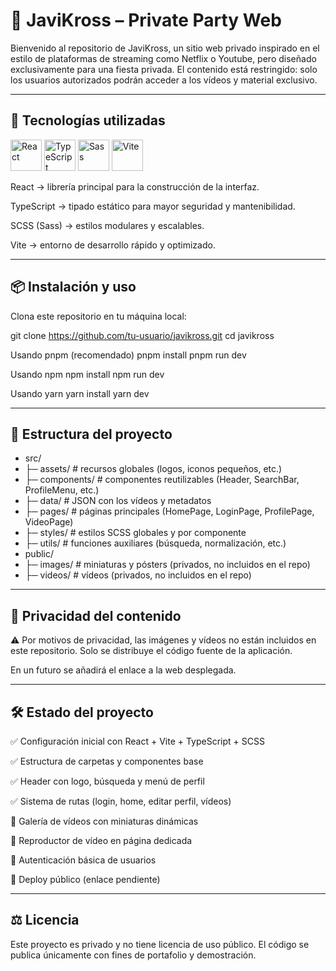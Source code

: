 # 🎉 JaviKross – Private Party Web

Bienvenido al repositorio de JaviKross, un sitio web privado inspirado en el estilo de plataformas de streaming como Netflix o Youtube, pero diseñado exclusivamente para una fiesta privada.
El contenido está restringido: solo los usuarios autorizados podrán acceder a los vídeos y material exclusivo.

___________________________________________________________________________________________________________________________________________

## 🚀 Tecnologías utilizadas
<p align="left"> <img src="https://cdn.jsdelivr.net/gh/devicons/devicon/icons/react/react-original.svg" alt="React" width="50" height="50"/> <img src="https://cdn.jsdelivr.net/gh/devicons/devicon/icons/typescript/typescript-original.svg" alt="TypeScript" width="50" height="50"/> <img src="https://cdn.jsdelivr.net/gh/devicons/devicon/icons/sass/sass-original.svg" alt="Sass" width="50" height="50"/> <img src="https://cdn.jsdelivr.net/gh/devicons/devicon/icons/vite/vite-original.svg" alt="Vite" width="50" height="50"/> </p>

React → librería principal para la construcción de la interfaz.

TypeScript → tipado estático para mayor seguridad y mantenibilidad.

SCSS (Sass) → estilos modulares y escalables.

Vite → entorno de desarrollo rápido y optimizado.

___________________________________________________________________________________________________________________________________________

## 📦 Instalación y uso

Clona este repositorio en tu máquina local:

git clone https://github.com/tu-usuario/javikross.git
cd javikross

Usando pnpm (recomendado)
pnpm install
pnpm run dev

Usando npm
npm install
npm run dev

Usando yarn
yarn install
yarn dev

___________________________________________________________________________________________________________________________________________

## 📁 Estructura del proyecto
- src/
- ├─ assets/         # recursos globales (logos, iconos pequeños, etc.)
- ├─ components/     # componentes reutilizables (Header, SearchBar, ProfileMenu, etc.)
- ├─ data/           # JSON con los vídeos y metadatos
- ├─ pages/          # páginas principales (HomePage, LoginPage, ProfilePage, VideoPage)
- ├─ styles/         # estilos SCSS globales y por componente
- ├─ utils/          # funciones auxiliares (búsqueda, normalización, etc.)
- public/
- ├─ images/         # miniaturas y pósters (privados, no incluidos en el repo)
- ├─ videos/         # vídeos (privados, no incluidos en el repo)

___________________________________________________________________________________________________________________________________________

## 🔐 Privacidad del contenido

⚠️ Por motivos de privacidad, las imágenes y vídeos no están incluidos en este repositorio.
Solo se distribuye el código fuente de la aplicación.

En un futuro se añadirá el enlace a la web desplegada.

___________________________________________________________________________________________________________________________________________

## 🛠️ Estado del proyecto

✅ Configuración inicial con React + Vite + TypeScript + SCSS

✅ Estructura de carpetas y componentes base

✅ Header con logo, búsqueda y menú de perfil

✅ Sistema de rutas (login, home, editar perfil, vídeos)

🔲 Galería de vídeos con miniaturas dinámicas

🔲 Reproductor de vídeo en página dedicada

🔲 Autenticación básica de usuarios

🔲 Deploy público (enlace pendiente)

___________________________________________________________________________________________________________________________________________

## ⚖️ Licencia

Este proyecto es privado y no tiene licencia de uso público.
El código se publica únicamente con fines de portafolio y demostración.